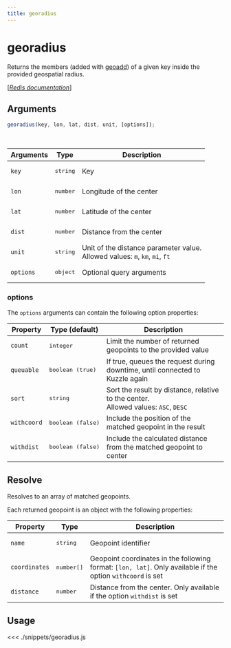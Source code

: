 ```yaml
---
title: georadius
---
```


# georadius

Returns the members (added with [geoadd](/sdk/js/6/controllers/ms/geoadd)) of a given key inside the provided geospatial radius.

[[_Redis documentation_]](https://redis.io/commands/georadius)

## Arguments

```js
georadius(key, lon, lat, dist, unit, [options]);
```

<br/>

| Arguments | Type              | Description                                                                     |
| --------- | ----------------- | ------------------------------------------------------------------------------- |
| `key`     | <pre>string</pre> | Key                                                                             |
| `lon`     | <pre>number</pre> | Longitude of the center                                                         |
| `lat`     | <pre>number</pre> | Latitude of the center                                                          |
| `dist`    | <pre>number</pre> | Distance from the center                                                        |
| `unit`    | <pre>string</pre> | Unit of the distance parameter value.<br/>Allowed values: `m`, `km`, `mi`, `ft` |
| `options` | <pre>object</pre> | Optional query arguments                                                        |

### options

The `options` arguments can contain the following option properties:

| Property    | Type (default)             | Description                                                                            |
| ----------- | -------------------------- | -------------------------------------------------------------------------------------- |
| `count`     | <pre>integer</pre>         | Limit the number of returned geopoints to the provided value                           |
| `queuable`  | <pre>boolean (true)</pre>  | If true, queues the request during downtime, until connected to Kuzzle again           |
| `sort`      | <pre>string</pre>          | Sort the result by distance, relative to the center.<br/>Allowed values: `ASC`, `DESC` |
| `withcoord` | <pre>boolean (false)</pre> | Include the position of the matched geopoint in the result                             |
| `withdist`  | <pre>boolean (false)</pre> | Include the calculated distance from the matched geopoint to center                    |

## Resolve

Resolves to an array of matched geopoints.

Each returned geopoint is an object with the following properties:

| Property      | Type                | Description                                                                                                 |
| ------------- | ------------------- | ----------------------------------------------------------------------------------------------------------- |
| `name`        | <pre>string</pre>   | Geopoint identifier                                                                                         |
| `coordinates` | <pre>number[]</pre> | Geopoint coordinates in the following format: `[lon, lat]`. Only available if the option `withcoord` is set |
| `distance`    | <pre>number</pre>   | Distance from the center. Only available if the option `withdist` is set                                    |

## Usage

<<< ./snippets/georadius.js
